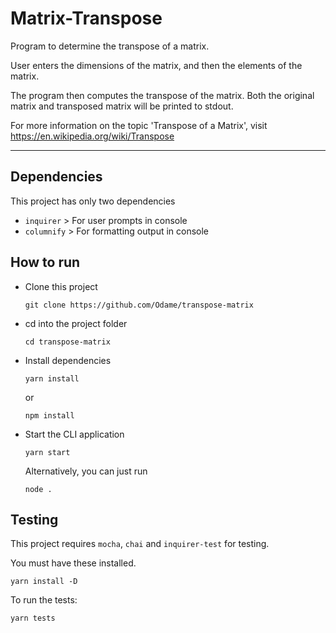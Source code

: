 # Matrix-Transpose
Program to determine the transpose of a matrix.

User enters the dimensions of the matrix, and then the elements of the matrix.

The program then computes the transpose of the matrix.
Both the original matrix and transposed matrix will be printed to stdout.

For more information on the topic 'Transpose of a Matrix', visit https://en.wikipedia.org/wiki/Transpose

---

## Dependencies
This project has only two dependencies
- ```inquirer``` > For user prompts in console
- ```columnify``` > For formatting output in console

## How to run
- Clone this project
    ```
    git clone https://github.com/Odame/transpose-matrix
    ```
- cd into the project folder
    ```
    cd transpose-matrix
    ```
- Install dependencies
    ```
    yarn install
    ```
    or
    ```
    npm install
    ```
- Start the CLI application
    ```
    yarn start
    ```
    Alternatively, you can just run

    ```
    node .
    ```

## Testing
This project requires ```mocha```, ```chai``` and ```inquirer-test``` for testing.

You must have these installed.

    yarn install -D

To run the tests:

    yarn tests
